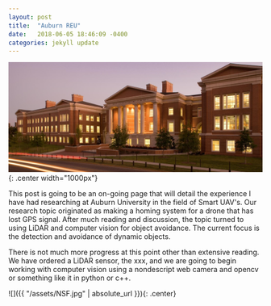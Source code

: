 ```yaml
---
layout: post
title:  "Auburn REU"
date:   2018-06-05 18:46:09 -0400
categories: jekyll update
---
```


![Auburn University](/assets/camp.jpg){: .center width="1000px"}

This post is going to be an on-going page that will detail the experience I have had researching at Auburn University in the field of Smart UAV's. Our research topic originated as making a homing system for a drone that has lost GPS signal. After much reading and discussion, the topic turned to using LiDAR and computer vision for object avoidance. The current focus is the detection and avoidance of dynamic objects.

There is not much more progress at this point other than extensive reading. We have ordered a LiDAR sensor, the xxx, and we are going to begin working with computer vision using a nondescript web camera and opencv or something like it in python or c++.

![]({{ "/assets/NSF.jpg" | absolute_url }}){: .center}
